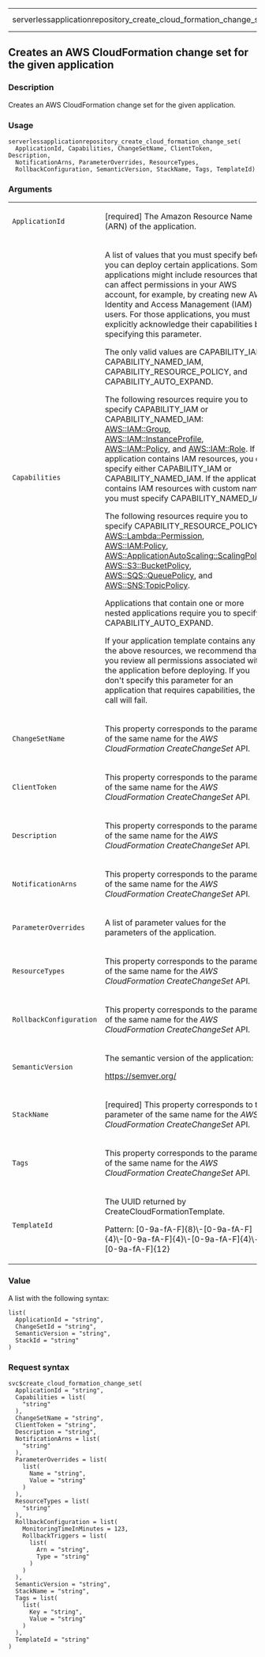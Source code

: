 <table style="width: 100%;">
<tbody>
<tr class="odd">
<td>serverlessapplicationrepository_create_cloud_formation_change_set</td>
<td style="text-align: right;">R Documentation</td>
</tr>
</tbody>
</table>

## Creates an AWS CloudFormation change set for the given application

### Description

Creates an AWS CloudFormation change set for the given application.

### Usage

    serverlessapplicationrepository_create_cloud_formation_change_set(
      ApplicationId, Capabilities, ChangeSetName, ClientToken, Description,
      NotificationArns, ParameterOverrides, ResourceTypes,
      RollbackConfiguration, SemanticVersion, StackName, Tags, TemplateId)

### Arguments

<table>
<colgroup>
<col style="width: 35%" />
<col style="width: 65%" />
</colgroup>
<tbody>
<tr class="odd">
<td><code
id="serverlessapplicationrepository_create_cloud_formation_change_set_:_ApplicationId">ApplicationId</code></td>
<td><p>[required] The Amazon Resource Name (ARN) of the
application.</p></td>
</tr>
<tr class="even">
<td><code
id="serverlessapplicationrepository_create_cloud_formation_change_set_:_Capabilities">Capabilities</code></td>
<td><p>A list of values that you must specify before you can deploy
certain applications. Some applications might include resources that can
affect permissions in your AWS account, for example, by creating new AWS
Identity and Access Management (IAM) users. For those applications, you
must explicitly acknowledge their capabilities by specifying this
parameter.</p>
<p>The only valid values are CAPABILITY_IAM, CAPABILITY_NAMED_IAM,
CAPABILITY_RESOURCE_POLICY, and CAPABILITY_AUTO_EXPAND.</p>
<p>The following resources require you to specify CAPABILITY_IAM or
CAPABILITY_NAMED_IAM: <a
href="https://docs.aws.amazon.com/AWSCloudFormation/latest/UserGuide/aws-properties-iam-group.html">AWS::IAM::Group</a>,
<a
href="https://docs.aws.amazon.com/AWSCloudFormation/latest/UserGuide/aws-resource-iam-instanceprofile.html">AWS::IAM::InstanceProfile</a>,
<a
href="https://docs.aws.amazon.com/AWSCloudFormation/latest/UserGuide/aws-resource-iam-policy.html">AWS::IAM::Policy</a>,
and <a
href="https://docs.aws.amazon.com/AWSCloudFormation/latest/UserGuide/aws-resource-iam-role.html">AWS::IAM::Role</a>.
If the application contains IAM resources, you can specify either
CAPABILITY_IAM or CAPABILITY_NAMED_IAM. If the application contains IAM
resources with custom names, you must specify CAPABILITY_NAMED_IAM.</p>
<p>The following resources require you to specify
CAPABILITY_RESOURCE_POLICY: <a
href="https://docs.aws.amazon.com/AWSCloudFormation/latest/UserGuide/aws-resource-lambda-permission.html">AWS::Lambda::Permission</a>,
<a
href="https://docs.aws.amazon.com/AWSCloudFormation/latest/UserGuide/aws-resource-iam-policy.html">AWS::IAM:Policy</a>,
<a
href="https://docs.aws.amazon.com/AWSCloudFormation/latest/UserGuide/aws-resource-applicationautoscaling-scalingpolicy.html">AWS::ApplicationAutoScaling::ScalingPolicy</a>,
<a
href="https://docs.aws.amazon.com/AWSCloudFormation/latest/UserGuide/aws-properties-s3-policy.html">AWS::S3::BucketPolicy</a>,
<a
href="https://docs.aws.amazon.com/AWSCloudFormation/latest/UserGuide/aws-properties-sqs-policy.html">AWS::SQS::QueuePolicy</a>,
and <a
href="https://docs.aws.amazon.com/AWSCloudFormation/latest/UserGuide/aws-properties-sns-policy.html">AWS::SNS:TopicPolicy</a>.</p>
<p>Applications that contain one or more nested applications require you
to specify CAPABILITY_AUTO_EXPAND.</p>
<p>If your application template contains any of the above resources, we
recommend that you review all permissions associated with the
application before deploying. If you don't specify this parameter for an
application that requires capabilities, the call will fail.</p></td>
</tr>
<tr class="odd">
<td><code
id="serverlessapplicationrepository_create_cloud_formation_change_set_:_ChangeSetName">ChangeSetName</code></td>
<td><p>This property corresponds to the parameter of the same name for
the <em>AWS CloudFormation <span
href="https://docs.aws.amazon.com/goto/WebAPI/cloudformation-2010-05-15/CreateChangeSet">CreateChangeSet</span></em>
API.</p></td>
</tr>
<tr class="even">
<td><code
id="serverlessapplicationrepository_create_cloud_formation_change_set_:_ClientToken">ClientToken</code></td>
<td><p>This property corresponds to the parameter of the same name for
the <em>AWS CloudFormation <span
href="https://docs.aws.amazon.com/goto/WebAPI/cloudformation-2010-05-15/CreateChangeSet">CreateChangeSet</span></em>
API.</p></td>
</tr>
<tr class="odd">
<td><code
id="serverlessapplicationrepository_create_cloud_formation_change_set_:_Description">Description</code></td>
<td><p>This property corresponds to the parameter of the same name for
the <em>AWS CloudFormation <span
href="https://docs.aws.amazon.com/goto/WebAPI/cloudformation-2010-05-15/CreateChangeSet">CreateChangeSet</span></em>
API.</p></td>
</tr>
<tr class="even">
<td><code
id="serverlessapplicationrepository_create_cloud_formation_change_set_:_NotificationArns">NotificationArns</code></td>
<td><p>This property corresponds to the parameter of the same name for
the <em>AWS CloudFormation <span
href="https://docs.aws.amazon.com/goto/WebAPI/cloudformation-2010-05-15/CreateChangeSet">CreateChangeSet</span></em>
API.</p></td>
</tr>
<tr class="odd">
<td><code
id="serverlessapplicationrepository_create_cloud_formation_change_set_:_ParameterOverrides">ParameterOverrides</code></td>
<td><p>A list of parameter values for the parameters of the
application.</p></td>
</tr>
<tr class="even">
<td><code
id="serverlessapplicationrepository_create_cloud_formation_change_set_:_ResourceTypes">ResourceTypes</code></td>
<td><p>This property corresponds to the parameter of the same name for
the <em>AWS CloudFormation <span
href="https://docs.aws.amazon.com/goto/WebAPI/cloudformation-2010-05-15/CreateChangeSet">CreateChangeSet</span></em>
API.</p></td>
</tr>
<tr class="odd">
<td><code
id="serverlessapplicationrepository_create_cloud_formation_change_set_:_RollbackConfiguration">RollbackConfiguration</code></td>
<td><p>This property corresponds to the parameter of the same name for
the <em>AWS CloudFormation <span
href="https://docs.aws.amazon.com/goto/WebAPI/cloudformation-2010-05-15/CreateChangeSet">CreateChangeSet</span></em>
API.</p></td>
</tr>
<tr class="even">
<td><code
id="serverlessapplicationrepository_create_cloud_formation_change_set_:_SemanticVersion">SemanticVersion</code></td>
<td><p>The semantic version of the application:</p>
<p><a href="https://semver.org/">https://semver.org/</a></p></td>
</tr>
<tr class="odd">
<td><code
id="serverlessapplicationrepository_create_cloud_formation_change_set_:_StackName">StackName</code></td>
<td><p>[required] This property corresponds to the parameter of the same
name for the <em>AWS CloudFormation <span
href="https://docs.aws.amazon.com/goto/WebAPI/cloudformation-2010-05-15/CreateChangeSet">CreateChangeSet</span></em>
API.</p></td>
</tr>
<tr class="even">
<td><code
id="serverlessapplicationrepository_create_cloud_formation_change_set_:_Tags">Tags</code></td>
<td><p>This property corresponds to the parameter of the same name for
the <em>AWS CloudFormation <span
href="https://docs.aws.amazon.com/goto/WebAPI/cloudformation-2010-05-15/CreateChangeSet">CreateChangeSet</span></em>
API.</p></td>
</tr>
<tr class="odd">
<td><code
id="serverlessapplicationrepository_create_cloud_formation_change_set_:_TemplateId">TemplateId</code></td>
<td><p>The UUID returned by CreateCloudFormationTemplate.</p>
<p>Pattern:
[0-9a-fA-F]{8}\-[0-9a-fA-F]{4}\-[0-9a-fA-F]{4}\-[0-9a-fA-F]{4}\-[0-9a-fA-F]{12}</p></td>
</tr>
</tbody>
</table>

### Value

A list with the following syntax:

    list(
      ApplicationId = "string",
      ChangeSetId = "string",
      SemanticVersion = "string",
      StackId = "string"
    )

### Request syntax

    svc$create_cloud_formation_change_set(
      ApplicationId = "string",
      Capabilities = list(
        "string"
      ),
      ChangeSetName = "string",
      ClientToken = "string",
      Description = "string",
      NotificationArns = list(
        "string"
      ),
      ParameterOverrides = list(
        list(
          Name = "string",
          Value = "string"
        )
      ),
      ResourceTypes = list(
        "string"
      ),
      RollbackConfiguration = list(
        MonitoringTimeInMinutes = 123,
        RollbackTriggers = list(
          list(
            Arn = "string",
            Type = "string"
          )
        )
      ),
      SemanticVersion = "string",
      StackName = "string",
      Tags = list(
        list(
          Key = "string",
          Value = "string"
        )
      ),
      TemplateId = "string"
    )
